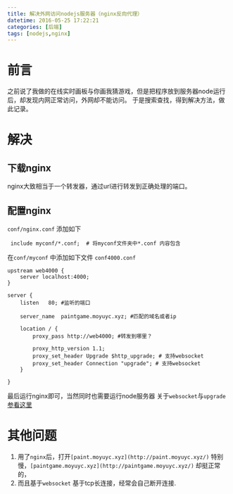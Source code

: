 ```yaml
---
title: 解决外网访问nodejs服务器（nginx反向代理）
datetime: 2016-05-25 17:22:21
categories: [后端]
tags: [nodejs,nginx]
---
```


# 前言
之前说了我做的在线实时画板与你画我猜游戏，但是把程序放到服务器node运行后，却发现内网正常访问，外网却不能访问。
于是搜索查找，得到解决方法，做此记录。
<!--more-->
# 解决
## 下载nginx
nginx大致相当于一个转发器，通过url进行转发到正确处理的端口。
## 配置nginx
`conf/nginx.conf` 添加如下

     include myconf/*.conf;  # 将myconf文件夹中*.conf 内容包含

在`conf/myconf` 中添加如下文件
`conf4000.conf`
```
upstream web4000 {
    server localhost:4000;
}
 
server {
    listen   80; #监听的端口

    server_name  paintgame.moyuyc.xyz; #匹配的域名或者ip
 
    location / {
        proxy_pass http://web4000; #转发到哪里？

        proxy_http_version 1.1;
        proxy_set_header Upgrade $http_upgrade; # 支持websocket
        proxy_set_header Connection "upgrade"; # 支持websocket
    }

}
```
最后运行nginx即可，当然同时也需要运行node服务器
关于`websocket`与`upgrade` [参看这里](https://www.zhihu.com/question/20215561)

# 其他问题
1. 用了`nginx`后，打开`[paint.moyuyc.xyz](http://paint.moyuyc.xyz/)` 特别慢，`[paintgame.moyuyc.xyz](http://paintgame.moyuyc.xyz/)` 却挺正常的，
2. 而且基于`websocket` 基于tcp长连接，经常会自己断开连接.